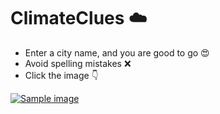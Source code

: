 # ClimateClues ☁️


- Enter a city name, and you are good to go 😍
- Avoid spelling mistakes ❌
- Click the image 👇

[![Sample image](Sample.png)](https://chethans-dev.github.io/Climate-Clues/)
